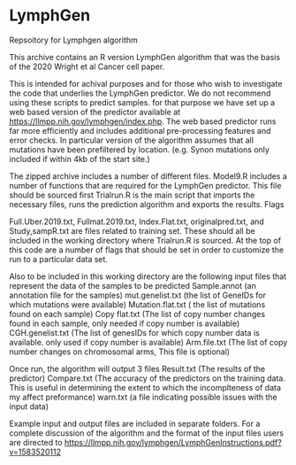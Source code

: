 # LymphGen
Repsoitory for Lymphgen algorithm

This archive contains an R version LymphGen algorithm that was the basis of the 2020 Wright et al Cancer cell paper.

This is intended for achival purposes and for those who wish to investigate the code that underlies the LymphGen predictor.  We do not recommend using these scripts to predict samples. for that purpose we have set up a web based version of the predictor available at https://llmpp.nih.gov/lymphgen/index.php.  The web based predictor runs far more efficiently and includes additional pre-processing features and error checks.  In particular version of the algorithm assumes that all mutations have been prefiltered by location. (e.g. Synon mutations only included if within 4kb of the start site.) 

The zipped archive includes a number of different files.
Model9.R includes a number of functions that are required for the LymphGen predictor.  This file should be sourced first
Trialrun.R is the main script that imports the necessary files, runs the prediction algorithm and exports the results.  Flags

Full.Uber.2019.txt, Fullmat.2019.txt, Index.Flat.txt, originalpred.txt, and Study,sampR.txt are files related to training set.  These should all be included in the working directory where Trialrun.R is sourced.  At the top of this code are a number of flags that should be set in order to customize the run to a particular data set.

Also to be included in this working directory are the following input files that represent the data of the samples to be predicted
Sample.annot  (an annotation file for the samples)
mut.genelist.txt  (the list of GeneIDs for which mutations were available)
Mutation.flat.txt  ( the list of mutations found on each sample)
Copy flat.txt     (The list of copy number changes found in each sample, only needed if copy number is available)
CGH.genelist.txt     (The list of genesIDs for which copy number data is available. only used if copy number is available)
Arm.file.txt (The list of copy number changes on chromosomal arms,  This file is optional)

Once run, the algorithm will output 3 files
Result.txt    (The results of the predictor)
Compare.txt (The accuracy of the predictors on the training data.  This is useful in determining the extent to which the incomplteness of data my affect preformance)
warn.txt  (a file indicating possible issues with the input data)

Example input and output files are included in separate folders.  For a complete discussion of the algorithm and the format of the input files users are directed to https://llmpp.nih.gov/lymphgen/LymphGenInstructions.pdf?v=1583520112







